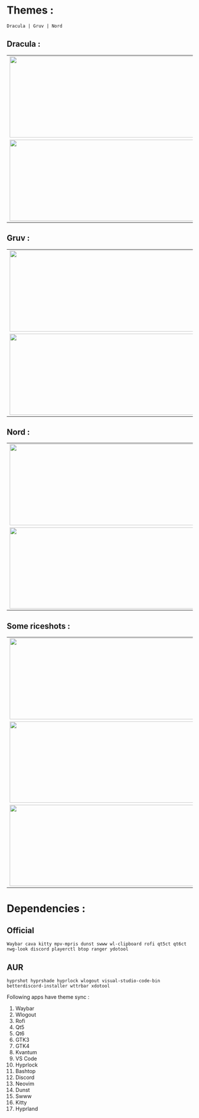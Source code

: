 
# Themes :

    Dracula | Gruv | Nord


## Dracula :
<table>
  <tr>
    <td><img src="https://github.com/user-attachments/assets/0b9f1cce-e2f4-419c-91ba-b67fc19efe59" width="500" height="220"/></td>
    <td><img src="https://github.com/user-attachments/assets/31271c11-aad8-4d88-a697-f12fb09c59a9" width="500" height="220"/></td>
  </tr>
  <tr>
    <td><img src="https://github.com/user-attachments/assets/c418ee5a-b366-4b3f-b563-149421429fb6" width="500" height=220"/></td>
    <td><img src="https://github.com/user-attachments/assets/00a3e17b-3804-446e-91ce-4145eb874ce9" width="500" height="220"/></td>
  </tr>
</table>

## Gruv :
<table>
  <tr>
    <td><img src="https://github.com/user-attachments/assets/024c5b02-87f2-4fb9-b66e-08e68903a15e" width="500" height="220"/></td>
    <td><img src="https://github.com/user-attachments/assets/28fbdbe0-ab7a-41ac-a009-fd622efbf2ee" width="500" height="220"/></td>
  </tr>
  <tr>
    <td><img src="https://github.com/user-attachments/assets/1274140d-1022-408f-9cf4-d87e526b86bb" width="500" height=220"/></td>
    <td><img src="https://github.com/user-attachments/assets/baf89d8e-e9ac-44d3-9334-8f584ef4a7df" width="500" height="220"/></td>
  </tr>
</table>

## Nord :
<table>
  <tr>
    <td><img src="https://github.com/user-attachments/assets/7cce8766-0139-46ab-9e26-1270c2d79bdd" width="500" height="220"/></td>
    <td><img src="https://github.com/user-attachments/assets/43237aa5-be18-4591-bc8b-6f9da2f90764" width="500" height="220"/></td>
  </tr>
  <tr>
    <td><img src="https://github.com/user-attachments/assets/c1c94429-b722-4ca6-8963-63aaa1c78e14" width="500" height=220"/></td>
    <td><img src="https://github.com/user-attachments/assets/beca5cbb-4562-42ca-8045-c0aabfbc5462" width="500" height="220"/></td>
  </tr>
</table>

## Some riceshots :

<table>
  <tr>
    <td><img src="https://github.com/user-attachments/assets/d5d0c3a5-e3b9-498c-bdc1-29228c05a7c7" width="500" height="220"/></td>
    <td><img src="https://github.com/user-attachments/assets/7b5a5937-0dbc-4259-8439-954b76488191" width="500" height="220"/></td>
  </tr>
  <tr>
    <td><img src="https://github.com/user-attachments/assets/e9313a44-4f61-4cd0-a494-2fcc343a38b6" width="500" height=220"/></td>
    <td><img src="https://github.com/user-attachments/assets/d7fd0dbd-a4bd-406e-a8e3-f4a27204c40b" width="500" height="220"/></td>
  </tr>
  <tr>
    <td><img src="https://github.com/user-attachments/assets/1592cd84-9db5-48f3-bd6f-a117542c5e4c" width="500" height=220"/></td>
    <td><img src="https://github.com/user-attachments/assets/9ac41c70-4760-4173-bf48-f83fad886710" width="500" height="220"/></td>
  </tr>
</table>

  
# Dependencies :

## Official 
    Waybar cava kitty mpv-mpris dunst swww wl-clipboard rofi qt5ct qt6ct nwg-look discord playerctl btop ranger ydotool
## AUR 
    hyprshot hyprshade hyprlock wlogout visual-studio-code-bin betterdiscord-installer wttrbar xdotool



Following apps have theme sync :

1. Waybar
2. Wlogout
3. Rofi
4. Qt5
5. Qt6
6. GTK3
7. GTK4
8. Kvantum
9. VS Code
10. Hyprlock
11. Bashtop
12. Discord
13. Neovim
14. Dunst
15. Swww
16. Kitty
17. Hyprland


